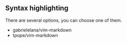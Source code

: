 ## Syntax highlighting
There are several options, you can choose one of them.

- gabrielelana/vim-markdown
- tpope/vim-markdown
